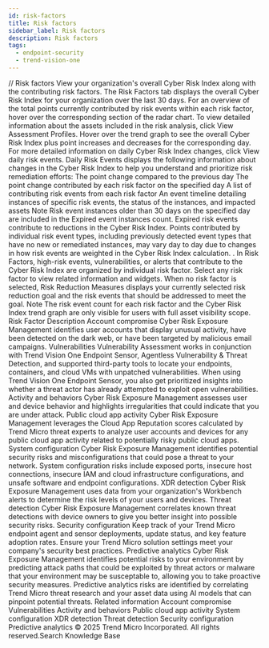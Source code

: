 ```yaml
---
id: risk-factors
title: Risk factors
sidebar_label: Risk factors
description: Risk factors
tags:
  - endpoint-security
  - trend-vision-one
---
```


/*<![CDATA[*/ $('#title').html($('meta[name=map-description]').attr('content')); /*]]>*/ Risk factors View your organization's overall Cyber Risk Index along with the contributing risk factors. The Risk Factors tab displays the overall Cyber Risk Index for your organization over the last 30 days. For an overview of the total points currently contributed by risk events within each risk factor, hover over the corresponding section of the radar chart. To view detailed information about the assets included in the risk analysis, click View Assessment Profiles. Hover over the trend graph to see the overall Cyber Risk Index plus point increases and decreases for the corresponding day. For more detailed information on daily Cyber Risk Index changes, click View daily risk events. Daily Risk Events displays the following information about changes in the Cyber Risk Index to help you understand and prioritize risk remediation efforts: The point change compared to the previous day The point change contributed by each risk factor on the specified day A list of contributing risk events from each risk factor An event timeline detailing instances of specific risk events, the status of the instances, and impacted assets Note Risk event instances older than 30 days on the specified day are included in the Expired event instances count. Expired risk events contribute to reductions in the Cyber Risk Index. Points contributed by individual risk event types, including previously detected event types that have no new or remediated instances, may vary day to day due to changes in how risk events are weighted in the Cyber Risk Index calculation. . In Risk Factors, high-risk events, vulnerabilities, or alerts that contribute to the Cyber Risk Index are organized by individual risk factor. Select any risk factor to view related information and widgets. When no risk factor is selected, Risk Reduction Measures displays your currently selected risk reduction goal and the risk events that should be addressed to meet the goal. Note The risk event count for each risk factor and the Cyber Risk Index trend graph are only visible for users with full asset visibility scope. Risk Factor Description Account compromise Cyber Risk Exposure Management identifies user accounts that display unusual activity, have been detected on the dark web, or have been targeted by malicious email campaigns. Vulnerabilities Vulnerability Assessment works in conjunction with Trend Vision One Endpoint Sensor, Agentless Vulnerability & Threat Detection, and supported third-party tools to locate your endpoints, containers, and cloud VMs with unpatched vulnerabilities. When using Trend Vision One Endpoint Sensor, you also get prioritized insights into whether a threat actor has already attempted to exploit open vulnerabilities. Activity and behaviors Cyber Risk Exposure Management assesses user and device behavior and highlights irregularities that could indicate that you are under attack. Public cloud app activity Cyber Risk Exposure Management leverages the Cloud App Reputation scores calculated by Trend Micro threat experts to analyze user accounts and devices for any public cloud app activity related to potentially risky public cloud apps. System configuration Cyber Risk Exposure Management identifies potential security risks and misconfigurations that could pose a threat to your network. System configuration risks include exposed ports, insecure host connections, insecure IAM and cloud infrastructure configurations, and unsafe software and endpoint configurations. XDR detection Cyber Risk Exposure Management uses data from your organization's Workbench alerts to determine the risk levels of your users and devices. Threat detection Cyber Risk Exposure Management correlates known threat detections with device owners to give you better insight into possible security risks. Security configuration Keep track of your Trend Micro endpoint agent and sensor deployments, update status, and key feature adoption rates. Ensure your Trend Micro solution settings meet your company's security best practices. Predictive analytics Cyber Risk Exposure Management identifies potential risks to your environment by predicting attack paths that could be exploited by threat actors or malware that your environment may be susceptable to, allowing you to take proactive security measures. Predictive analytics risks are identified by correlating Trend Micro threat research and your asset data using AI models that can pinpoint potential threats. Related information Account compromise Vulnerabilities Activity and behaviors Public cloud app activity System configuration XDR detection Threat detection Security configuration Predictive analytics © 2025 Trend Micro Incorporated. All rights reserved.Search Knowledge Base